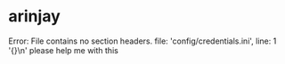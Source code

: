 # arinjay
Error: File contains no section headers. file: 'config/credentials.ini', line: 1 '{}\n'   please help me with this
